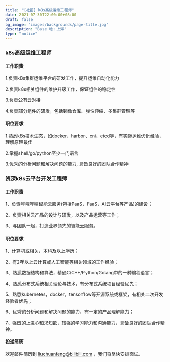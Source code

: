 ```yaml
---
title: "[社招] k8s高级运维工程师"
date: 2021-07-30T22:00:00+08:00
draft: false
bg_image: "images/backgrounds/page-title.jpg"
description: "Base 地：上海"
type: "notice"
---
```


### k8s高级运维工程师

#### 工作职责

1.负责k8s集群运维平台的研发工作，提升运维自动化能力

2.负责k8s相关组件的维护升级工作，保证组件的稳定性

3.负责公有云对接

4.负责部分组件的研发，包括镜像仓库、弹性伸缩、多集群管理等

#### 职位要求

1.熟悉k8s技术生态，如docker、harbor、cni、etcd等，有实际运维优化经验，理解原理最佳

2.掌握shell/go/python至少一门语言

3.优秀的分析问题和解决问题的能力, 具备良好的团队合作精神

### 资深k8s云平台开发工程师

#### 工作职责

1、负责哔哩哔哩智能云服务(包括PaaS，FaaS，AI云平台等产品)的建设；

2、负责相关云产品的设计与研发，以及产品运营等工作；

3、与团队一起，打造业界领先的智能云服务。

#### 职位要求

1、计算机或相关，本科及以上学历；

2、有2年以上云计算或人工智能等相关领域的工作经验；

3、熟悉数据结构和算法，精通C/C++/Python/Golang中的一种编程语言；

4、熟悉分布式系统相关理论与技术，有分布式系统项目经验优先；

5、熟悉kubernetes，docker，tensorflow等开源系统或框架，有相关二次开发经验者优先；

6、优秀的分析问题和解决问题的能力，有一定的产品理解能力；

7、强烈的上进心和求知欲，较强的学习能力和沟通能力，具备良好的团队合作精神。


#### 投递简历

欢迎邮件简历到 liuchuanfeng@bilibili.com ，我们将尽快安排面试。

